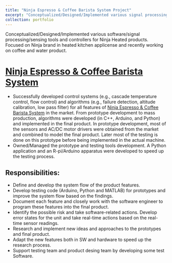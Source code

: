 ```yaml
---
title: "Ninja Espresso & Coffee Barista System Project"
excerpt: "Conceptualized/Designed/Implemented various signal processing/sensing/software tools and controllers for Ninja Heated products."
collection: portfolio
---
```


Conceptualized/Designed/Implemented various software/signal processing/sensing tools and controllers for Ninja Heated products. Focused on Ninja brand in heated kitchen applicense and recently working on coffee and water product.

[Ninja Espresso & Coffee Barista System](https://www.ninjakitchen.com/exclusive-offer/CFN601WBKT/ninja-espresso-coffee-barista-system/)
======

* Successfully developed control systems (e.g., cascade temperature control, flow control) and algorithms (e.g., failure detection, altitude calibration, low pass filter) for all features of [Ninja Espresso & Coffee Barista System](https://www.ninjakitchen.com/exclusive-offer/CFN601WBKT/ninja-espresso-coffee-barista-system/) in the market. From prototype development to mass production, algorithms were developed (in C++, Arduino, and Python) and implemented in the final product. In prototype development, most of the sensors and AC/DC motor drivers were obtained from the market and combined to model the final product. Later most of the testing is done on this prototype before being implemented in the actual machine.
* Owned/Managed the prototype and testing tools development. A Python application and an R-pi/Arduino apparatus were developed to speed up the testing process. 

Responsibilities:
------
* Define and develop the system flow of the product features.
* Develop testing code (Arduino, Python and MATLAB) for prototypes and improve the system flow based on the findings. 
* Document each feature and closely work with the software engineer to program these features into the final product.
* Identify the possible risk and take software-related actions. Develop error states for the unit and take real-time actions based on the real-time sensor readings.
* Research and implement new ideas and approaches to the prototypes and final product.
* Adapt the new features both in SW and hardware to speed up the research process.
* Support testing team and product desing team by developing some test Software.


